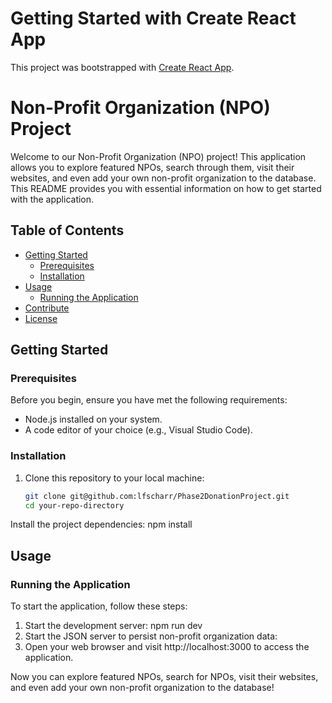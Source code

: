 # Getting Started with Create React App

This project was bootstrapped with [Create React App](https://github.com/facebook/create-react-app).

# Non-Profit Organization (NPO) Project

Welcome to our Non-Profit Organization (NPO) project! This application allows you to explore featured NPOs, search through them, visit their websites, and even add your own non-profit organization to the database. This README provides you with essential information on how to get started with the application.

## Table of Contents
- [Getting Started](#getting-started)
  - [Prerequisites](#prerequisites)
  - [Installation](#installation)
- [Usage](#usage)
  - [Running the Application](#running-the-application)
- [Contribute](#contribute)
- [License](#license)

## Getting Started

### Prerequisites
Before you begin, ensure you have met the following requirements:
- Node.js installed on your system.
- A code editor of your choice (e.g., Visual Studio Code).

### Installation
1. Clone this repository to your local machine:
   ```bash
   git clone git@github.com:lfscharr/Phase2DonationProject.git
   cd your-repo-directory

Install the project dependencies: npm install

## Usage
### Running the Application
To start the application, follow these steps:

1. Start the development server: npm run dev
2. Start the JSON server to persist non-profit organization data:
3.  Open your web browser and visit http://localhost:3000 to access the application.

Now you can explore featured NPOs, search for NPOs, visit their websites, and even add your own non-profit organization to the database!